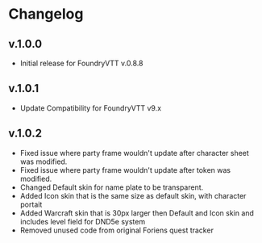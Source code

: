 # Changelog

## v.1.0.0
* Initial release for FoundryVTT v.0.8.8

## v.1.0.1
* Update Compatibility for FoundryVTT v9.x

## v.1.0.2
* Fixed issue where party frame wouldn't update after character sheet was modified.
* Fixed issue where party frame wouldn't update after token was modified.
* Changed Default skin for name plate to be transparent.
* Added Icon skin that is the same size as default skin, with character portait
* Added Warcraft skin that is 30px larger then Default and Icon skin and includes level field for DND5e system
* Removed unused code from original Foriens quest tracker